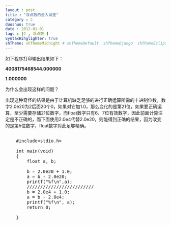 ```yaml
---
layout : post
title : "浮点数的舍入误差"
category : C
duoshuo: true
date : 2012-01-01
tags : [C , 浮点数 ]
SyntaxHihglighter: true
shTheme: shThemeMidnight # shThemeDefault  shThemeDjango  shThemeEclipse  shThemeEmacs  shThemeFadeToGrey  shThemeMidnight  shThemeRDark
---
```


如下程序打印输出结果如下：

**4008175468544.000000**

**1.000000**

<!-- more -->

为什么会出现这样的问题？

出现这种奇怪的结果是由于计算机缺乏足够的进行正确运算所需的十进制位数，数字2.0e20为2后面20个0，如果对它加1.0，那么变化的是第21位，如果要正确运算，至少需要存储21位数字，而float数字只有6、7位有效数字，因此前面计算注定是不正确的，而下面使用2.0e4代替2.0e20，则能得到正确的结果，因为改变的是第5位数字，float数字对此足够精确。

<pre class="brush: c; ">

	#include&lt;stdio.h&gt;
	
	int main(void)
	{
		float a, b;

		b = 2.0e20 + 1.0;
		a = b - 2.0e20;
		printf("%f\n",a);
		/////////////////////////
		b = 2.0e4 + 1.0;
		a = b - 2.0e4;
		printf("%f\n", a);
		return 0;
	
	}	
	
</pre>



